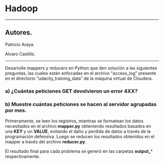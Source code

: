 # Hadoop
---
## Autores.

Patricio Araya.

Alvaro Castillo. 

---
Desarrolle mappers y reducers en Python que den solución a las siguientes preguntas, las cuales están enfocadas en el archivo “access_log” presente en el directorio “udacity_training_data” de la máquina virtual de Cloudera.

### a) ¿Cuántas peticiones GET devolvieron un error 4XX?

### b) Muestre cuántas peticiones se hacen al servidor agrupadas por mes.

Primeramente, se leen los registros, mientras se formatean los datos necesitados en el archivo **mapper.py** obteniendo resultados basados en una **KEY** y un **VALUE**, evitando el daño y perdida de datos a través de la programación defensiva. Luego se reducen los resultados obtenidos en el mapper a través del archivo **reducer.py**.

El resultado final para cada problema se generó en las carpetas **output_*** respectivamente.

